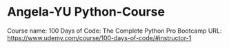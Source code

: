 # Angela-YU Python-Course
Course name: 100 Days of Code: The Complete Python Pro Bootcamp
URL: https://www.udemy.com/course/100-days-of-code/#instructor-1
